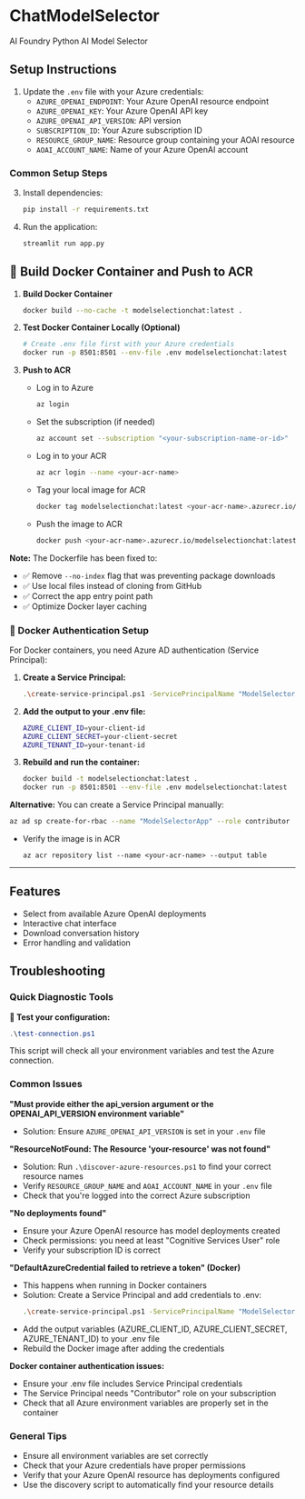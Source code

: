 # ChatModelSelector
AI Foundry Python AI Model Selector

## Setup Instructions

1. Update the `.env` file with your Azure credentials:
   - `AZURE_OPENAI_ENDPOINT`: Your Azure OpenAI resource endpoint
   - `AZURE_OPENAI_KEY`: Your Azure OpenAI API key
   - `AZURE_OPENAI_API_VERSION`: API version 
   - `SUBSCRIPTION_ID`: Your Azure subscription ID
   - `RESOURCE_GROUP_NAME`: Resource group containing your AOAI resource
   - `AOAI_ACCOUNT_NAME`: Name of your Azure OpenAI account

### Common Setup Steps
3. Install dependencies:
   ```bash
   pip install -r requirements.txt
   ```

4. Run the application:
   ```bash
   streamlit run app.py
   ```

## 🐳 Build Docker Container and Push to ACR

1. **Build Docker Container**
   ```bash
   docker build --no-cache -t modelselectionchat:latest . 
   ```

2. **Test Docker Container Locally (Optional)**
   ```bash
   # Create .env file first with your Azure credentials
   docker run -p 8501:8501 --env-file .env modelselectionchat:latest
   ```

3. **Push to ACR**
   - Log in to Azure
     ```bash
     az login
     ```
   - Set the subscription (if needed)
     ```bash
     az account set --subscription "<your-subscription-name-or-id>"
     ```
   - Log in to your ACR
     ```bash
     az acr login --name <your-acr-name>
     ```
   - Tag your local image for ACR
     ```bash
     docker tag modelselectionchat:latest <your-acr-name>.azurecr.io/modelselectionchat:latest
     ```
   - Push the image to ACR
     ```bash
     docker push <your-acr-name>.azurecr.io/modelselectionchat:latest
     ```

**Note:** The Dockerfile has been fixed to:
- ✅ Remove `--no-index` flag that was preventing package downloads
- ✅ Use local files instead of cloning from GitHub
- ✅ Correct the app entry point path
- ✅ Optimize Docker layer caching

### 🔐 Docker Authentication Setup

For Docker containers, you need Azure AD authentication (Service Principal):

1. **Create a Service Principal:**
   ```bash
   .\create-service-principal.ps1 -ServicePrincipalName "ModelSelectorApp"
   ```

2. **Add the output to your .env file:**
   ```bash
   AZURE_CLIENT_ID=your-client-id
   AZURE_CLIENT_SECRET=your-client-secret
   AZURE_TENANT_ID=your-tenant-id
   ```

3. **Rebuild and run the container:**
   ```bash
   docker build -t modelselectionchat:latest .
   docker run -p 8501:8501 --env-file .env modelselectionchat:latest
   ```

**Alternative:** You can create a Service Principal manually:
```bash
az ad sp create-for-rbac --name "ModelSelectorApp" --role contributor
```
   - Verify the image is in ACR
     ```
     az acr repository list --name <your-acr-name> --output table
     ```

---





## Features

- Select from available Azure OpenAI deployments
- Interactive chat interface
- Download conversation history
- Error handling and validation

## Troubleshooting

### Quick Diagnostic Tools

**🔧 Test your configuration:**
```powershell
.\test-connection.ps1
```
This script will check all your environment variables and test the Azure connection.

### Common Issues

**"Must provide either the api_version argument or the OPENAI_API_VERSION environment variable"**
- Solution: Ensure `AZURE_OPENAI_API_VERSION` is set in your `.env` file

**"ResourceNotFound: The Resource 'your-resource' was not found"**
- Solution: Run `.\discover-azure-resources.ps1` to find your correct resource names
- Verify `RESOURCE_GROUP_NAME` and `AOAI_ACCOUNT_NAME` in your `.env` file
- Check that you're logged into the correct Azure subscription

**"No deployments found"**
- Ensure your Azure OpenAI resource has model deployments created
- Check permissions: you need at least "Cognitive Services User" role
- Verify your subscription ID is correct

**"DefaultAzureCredential failed to retrieve a token" (Docker)**
- This happens when running in Docker containers
- Solution: Create a Service Principal and add credentials to .env:
  ```bash
  .\create-service-principal.ps1 -ServicePrincipalName "ModelSelectorApp"
  ```
- Add the output variables (AZURE_CLIENT_ID, AZURE_CLIENT_SECRET, AZURE_TENANT_ID) to your .env file
- Rebuild the Docker image after adding the credentials

**Docker container authentication issues:**
- Ensure your .env file includes Service Principal credentials
- The Service Principal needs "Contributor" role on your subscription
- Check that all Azure environment variables are properly set in the container

### General Tips
- Ensure all environment variables are set correctly
- Check that your Azure credentials have proper permissions
- Verify that your Azure OpenAI resource has deployments configured
- Use the discovery script to automatically find your resource details
